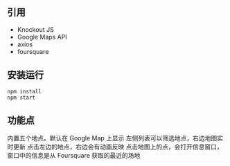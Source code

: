 
## 引用
- Knockout JS
- Google Maps API
- axios
- foursquare

## 安装运行
```
npm install
npm start
```
## 功能点
内置五个地点。默认在 Google Map 上显示
左侧列表可以筛选地点，右边地图实时更新
点击左边的地点，右边会有动画反映
点击地图上的点，会打开信息窗口，窗口中的信息是从 Foursquare 获取的最近的场地